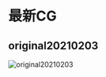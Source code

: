 # 最新CG

## original20210203

![original20210203](https://cdn.jsdelivr.net/gh/Rcrwrate/benghuai/.gitbook/assets/original20210203.png)
